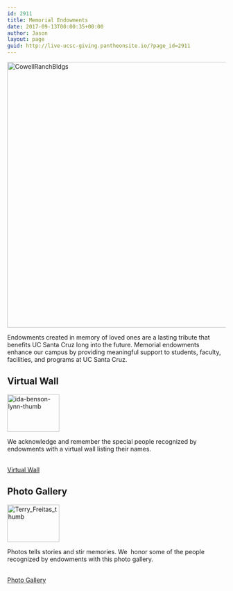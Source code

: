 ```yaml
---
id: 2911
title: Memorial Endowments
date: 2017-09-13T00:00:35+00:00
author: Jason
layout: page
guid: http://live-ucsc-giving.pantheonsite.io/?page_id=2911
---
```

<img src="http://live-ucsc-giving.pantheonsite.io/wp-content/uploads/2017/09/CowellRanchBldgs.jpg" alt="CowellRanchBldgs" itemprop="image" height="612" width="1600" /> 

Endowments created in memory of loved ones are a lasting tribute that benefits UC Santa Cruz long into the future. Memorial endowments enhance our campus by providing meaningful support to students, faculty, facilities, and programs at UC Santa Cruz.

## Virtual Wall  


<img src="http://live-ucsc-giving.pantheonsite.io/wp-content/uploads/2017/09/ida-benson-lynn-thumb.jpg" alt="ida-benson-lynn-thumb" itemprop="image" height="86" width="120" /> 

We acknowledge and remember the special people recognized by endowments with a virtual wall listing their names.

<a href="/ways-to-give/endowment-giving/memorial-endowments/virtual-memorial-wall/" target="_self" role="button"><br /> Virtual Wall<br /> </a>

## Photo Gallery  


<img src="http://live-ucsc-giving.pantheonsite.io/wp-content/uploads/2017/09/Terry_Freitas_thumb.jpg" alt="Terry_Freitas_thumb" itemprop="image" height="86" width="120" /> 

Photos tells stories and stir memories. We  honor some of the people recognized by endowments with this photo gallery.

<a href="/ways-to-give/endowment-giving/memorial-endowments/memorial-endowments-gallery/" target="_self" role="button"><br /> Photo Gallery<br /> </a>
